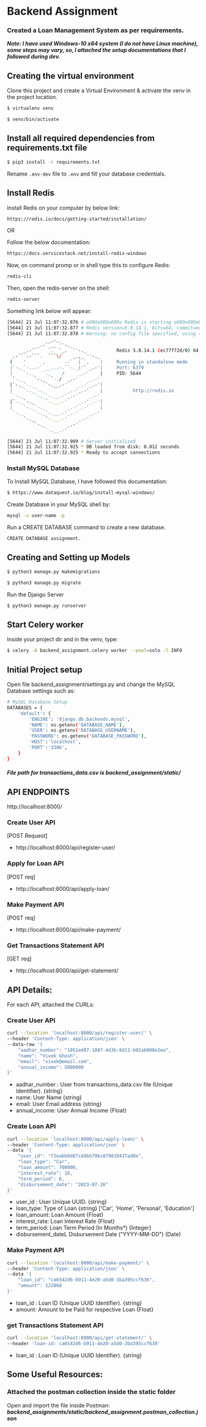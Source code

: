 # Backend Assignment

### Created a Loan Management System as per requirements.

***Note: I have used Windows-10 x64 system (I do not have Linux machine), some steps may vary, so, I attached the setup documentations that I followed during dev.***

## Creating the virtual environment

Clone this project and create a Virtual Environment & activate the venv in the project location.
```sh
$ virtualenv venv
```
```sh
$ venv/bin/activate
```  

## Install all required dependencies from requirements.txt file
```sh
$ pip3 install -r requirements.txt
```

Rename `.env-dev` file to `.env` and fill your database credentials.
  
## Install Redis 


Install Redis on your computer by below link:
```sh
https://redis.io/docs/getting-started/installation/
```

OR 

Follow the below documentation:
```sh
https://docs.servicestack.net/install-redis-windows
```

Now, on command promp or in shell type this to configure Redis:
```sh
redis-cli
```
Then, open the redis-server on the shell:
```sh
redis-server
```

Something link below will appear:
```sh
[5644] 21 Jul 11:07:32.876 # oO0OoO0OoO0Oo Redis is starting oO0OoO0OoO0Oo
[5644] 21 Jul 11:07:32.877 # Redis version=5.0.14.1, bits=64, commit=ec77f72d, modified=0, pid=5644, just started
[5644] 21 Jul 11:07:32.878 # Warning: no config file specified, using the default config. In order to specify a config file use redis-server /path/to/redis.conf
                _._
           _.-``__ ''-._
      _.-``    `.  `_.  ''-._           Redis 5.0.14.1 (ec77f72d/0) 64 bit
  .-`` .-```.  ```\/    _.,_ ''-._
 (    '      ,       .-`  | `,    )     Running in standalone mode
 |`-._`-...-` __...-.``-._|'` _.-'|     Port: 6379
 |    `-._   `._    /     _.-'    |     PID: 5644
  `-._    `-._  `-./  _.-'    _.-'
 |`-._`-._    `-.__.-'    _.-'_.-'|
 |    `-._`-._        _.-'_.-'    |           http://redis.io
  `-._    `-._`-.__.-'_.-'    _.-'
 |`-._`-._    `-.__.-'    _.-'_.-'|
 |    `-._`-._        _.-'_.-'    |
  `-._    `-._`-.__.-'_.-'    _.-'
      `-._    `-.__.-'    _.-'
          `-._        _.-'
              `-.__.-'

[5644] 21 Jul 11:07:32.909 # Server initialized
[5644] 21 Jul 11:07:32.925 * DB loaded from disk: 0.012 seconds
[5644] 21 Jul 11:07:32.925 * Ready to accept connections
```

### Install MySQL Database

To Install MySQL Database, I have followed this documentation:
```sh
$ https://www.dataquest.io/blog/install-mysql-windows/
```

Create Database in your MySQL shell by:
```sh
mysql -u user-name -p
```

Run a CREATE DATABASE command to create a new database. 
```sh
CREATE DATABASE assignment. 
```


## Creating and Setting up Models  

```sh
$ python3 manage.py makemigrations
```
```sh
$ python3 manage.py migrate 
```
Run the Django Server
```sh
$ python3 manage.py runserver
```
  
## Start Celery worker  
Inside your project dir and in the venv, type:
```sh
$ celery -A backend_assignment.celery worker --pool=solo -l INFO
```

## Initial Project setup
Open file backend_assignment/settings.py and change the MySQL Database settings such as: 
```sh
# MySQL Database Setup
DATABASES = {
    'default': {
        'ENGINE': 'django.db.backends.mysql',
        'NAME': os.getenv('DATABASE_NAME'),
        'USER': os.getenv('DATABASE_USERNAME'),
        'PASSWORD': os.getenv('DATABASE_PASSWORD'),
        'HOST':'localhost',
        'PORT':'3306',
    }
}
```

#### ***File path for transactions_data.csv is backend_assignment/static/***

## API ENDPOINTS  

http://localhost:8000/ 
  
### Create User API 
[POST Request]
-  http://localhost:8000/api/register-user/
  
### Apply for Loan API
  
[POST req]  
  
-  http://localhost:8000/api/apply-loan/ 

### Make Payment API
[POST req] 
-  http://localhost:8000/api/make-payment/
  
### Get Transactions Statement API
[GET req]  
-  http://localhost:8000/api/get-statement/


## API Details:
For each API, attached the CURLs:

### Create User API
```sh
curl --location 'localhost:8000/api/register-user/' \
--header 'Content-Type: application/json' \
--data-raw '{
    "aadhar_number": "1051ed87-1007-4d3b-8d11-b02ab008e2ea",
    "name": "Vivek Ghosh",
    "email": "vivek@email.com",
    "annual_income": 5000000
}'
```
- aadhar_number : User from transactions_data.csv file (Unique Identifier). {string}
- name: User Name {string}
- email: User Email address {string}
- annual_income: User Annual Income {Float}

### Create Loan API
```sh
curl --location 'localhost:8000/api/apply-loan/' \
--header 'Content-Type: application/json' \
--data '{
    "user_id": "f2eabb0d87cd4bb79bc879010437ad8e",
    "loan_type": "Car",
    "loan_amount": 700000,
    "interest_rate": 18,
    "term_period": 6,
    "disbursement_date": "2023-07-26"
}'
```
- user_id : User Unique UUID. {string}
- loan_type: Type of Loan {string} ['Car', 'Home', 'Personal', 'Education']
- loan_amount: Loan Amount {Float}
- interest_rate: Loan Interest Rate {Float}
- term_period: Loan Term Period (In Months*) {Integer}
- disbursement_dateL Disbursement Date ("YYYY-MM-DD") (Date)


### Make Payment API
```sh
curl --location 'localhost:8000/api/make-payment/' \
--header 'Content-Type: application/json' \
--data '{
    "loan_id": "ca6542d6-b911-4e20-a5d0-3ba395ccf636",
    "amount": 122868
}'
```
- loan_id : Loan ID (Unique UUID Identifier). {string}
- amount: Amount to be Paid for respective Loan {Float}

### get Transactions Statement API
```sh
curl --location 'localhost:8000/api/get-statement/' \
--header 'loan-id: ca6542d6-b911-4e20-a5d0-3ba395ccf639'
```
- loan_id : Loan ID (Unique UUID Identifier). {string}


## Some Useful Resources:

### Attached the postman collection inside the static folder

Open and import the file inside Postman:
***backend_assignments/static/backend_assignment.postman_collection.json***